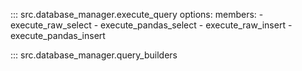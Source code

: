 ::: src.database_manager.execute_query
    options:
        members:
        - execute_raw_select
        - execute_pandas_select
        - execute_raw_insert
        - execute_pandas_insert

::: src.database_manager.query_builders